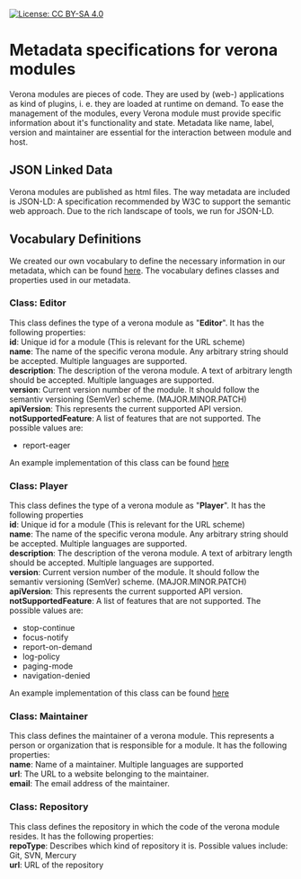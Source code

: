 [![License: CC BY-SA 4.0](https://img.shields.io/badge/License-CC%20BY--SA%204.0-lightgrey.svg)](https://creativecommons.org/licenses/by-sa/4.0/)
# Metadata specifications for verona modules

Verona modules are pieces of code. They are used by (web-) applications as kind of plugins, i. e. they are loaded at runtime on demand. To ease the management of the modules, every Verona module must provide specific information about it's functionality and state. Metadata like name, label, version and maintainer are essential for the interaction between module and host.

## JSON Linked Data
Verona modules are published as html files. The way metadata are included is JSON-LD: A specification recommended by W3C to support the semantic web approach. Due to the rich landscape of tools, we run for JSON-LD.

## Vocabulary Definitions
We created our own vocabulary to define the necessary information in our metadata, which can be found [here](https://github.com/verona-interfaces/metadata/blob/master/verona_modules_vocab.jsonld).
The vocabulary defines classes and properties used in our metadata.

### Class: Editor
This class defines the type of a verona module as "**Editor**". It has the following properties:  
**id**: Unique id for a module (This is relevant for the URL scheme)  
**name**: The name of the specific verona module. Any arbitrary string should be accepted. Multiple languages are supported.  
**description**: The description of the verona module.  A text of arbitrary length should be accepted. Multiple languages are supported.  
**version**: Current version number of the module. It should follow the semantiv versioning (SemVer) scheme. (MAJOR.MINOR.PATCH)  
**apiVersion**: This represents the current supported API version.  
**notSupportedFeature**: A list of features that are not supported. The possible values are:
* report-eager 

An example implementation of this class can be found [here](https://github.com/verona-interfaces/metadata/blob/master/verona_module_editor.jsonld)

### Class: Player
This class defines the type of a verona module as "**Player**". It has the following properties  
**id**: Unique id for a module (This is relevant for the URL scheme)  
**name**: The name of the specific verona module. Any arbitrary string should be accepted. Multiple languages are supported.  
**description**: The description of the verona module.  A text of arbitrary length should be accepted. Multiple languages are supported.  
**version**: Current version number of the module. It should follow the semantiv versioning (SemVer) scheme. (MAJOR.MINOR.PATCH)  
**apiVersion**: This represents the current supported API version.  
**notSupportedFeature**: A list of features that are not supported. The possible values are:
* stop-continue 
* focus-notify 
* report-on-demand 
* log-policy 
* paging-mode 
* navigation-denied

An example implementation of this class can be found [here](https://github.com/verona-interfaces/metadata/blob/master/verona_module_player.jsonld)

### Class: Maintainer
This class defines the maintainer of a verona module. This represents a person or organization that is responsible for a module. It has the following properties:  
**name**: Name of a maintainer. Multiple languages are supported   
**url**: The URL to a website belonging to the maintainer.  
**email**: The email address of the maintainer.  

### Class: Repository
This class defines the repository in which the code of the verona module resides. It has the following properties:  
**repoType**: Describes which kind of repository it is. Possible values include: Git, SVN, Mercury  
**url**: URL of the repository  
